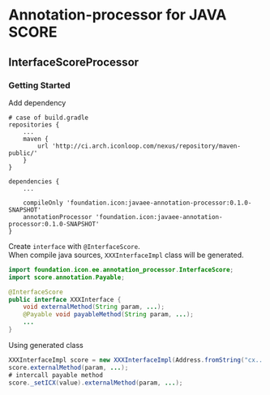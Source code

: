 # Annotation-processor for JAVA SCORE

## InterfaceScoreProcessor

### Getting Started
Add dependency
````
# case of build.gradle
repositories {
    ...
    maven {
        url 'http://ci.arch.iconloop.com/nexus/repository/maven-public/'
    }
}

dependencies {
    ...
    
    compileOnly 'foundation.icon:javaee-annotation-processor:0.1.0-SNAPSHOT'
    annotationProcessor 'foundation.icon:javaee-annotation-processor:0.1.0-SNAPSHOT'
}
````

Create `interface` with `@InterfaceScore`.  
When compile java sources, `XXXInterfaceImpl` class will be generated.
````java
import foundation.icon.ee.annotation_processor.InterfaceScore;
import score.annotation.Payable;

@InterfaceScore
public interface XXXInterface {
    void externalMethod(String param, ...);
    @Payable void payableMethod(String param, ...);
    ...
}
````

Using generated class
````java
XXXInterfaceImpl score = new XXXInterfaceImpl(Address.fromString("cx..."));
score.externalMethod(param, ...);
# intercall payable method
score._setICX(value).externalMethod(param, ...);
````
